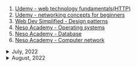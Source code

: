 1. [Udemy - web technology fundamentals(HTTP)](https://www.udemy.com/course/web-technology-fundamentals/)
1. [Udemy - networking concepts for beginners](https://www.udemy.com/course/networking-concepts-for-beginners/learn/lecture/6060530?start=15#overview)
1. [Web Dev Simplified - Design patterns](https://youtube.com/playlist?list=PLZlA0Gpn_vH_CthENcPCM0Dww6a5XYC7f)
1. [Neso Academy - Operating systems](https://youtube.com/playlist?list=PLBlnK6fEyqRiVhbXDGLXDk_OQAeuVcp2O)
1. [Neso Academy - Database](https://www.youtube.com/playlist?list=PLBlnK6fEyqRi_CUQ-FXxgzKQ1dwr_ZJWZ)
1. [Neso Academy - Computer network](https://youtube.com/playlist?list=PLBlnK6fEyqRgMCUAG0XRw78UA8qnv6jEx)

<details>
<summary>July, 2022</summary>

1. [BASH scripting will change your life](https://youtu.be/7qd5sqazD7k)

</details>

<details>
<summary>August, 2022</summary>

1. [Make your WSL or WSL2 terminal awesome - with Windows Terminal, zsh, oh-my-zsh and Powerlevel10k](https://youtu.be/235G6X5EAvM)
1. [Linux Essentials: Curl Fundamentals](https://www.youtube.com/watch?v=Xy7fDxz39FM)
</details>
